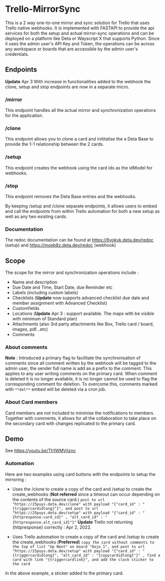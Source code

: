 # Trello-MirrorSync

This is a 2 way one-to-one mirror and sync solution for Trello that uses Trello native webhooks. It is implemented with FASTAPI to provide the api services for both the setup and actual mirror-sync operations and can be deployed on a platform like Deta or Wayscript X that supports Python. Since it uses the admin user's API Key and Token, the operations can be across any workspace or boards that are accessible by the admin user's credentials.

## Endpoints
**Update** Apr 3 With increase in functionalities added to the webhook the clone, setup and stop endpoints are now in a separate micro.

### /mirror
This endpoint handles all the actual mirror and synchronization operations for the application.
### /clone
This endpoint allows you to clone a card and inititalise the a Deta Base to provide the 1-1 relationship between the 2 cards.
### /setup
This endpoint creates the webhook using the card ids as the idModel for webhooks.
### /stop
This endpoint removes the Deta Base entries and the webhooks.

By keeping /setup and /clone separate endpoints, it allows users to embed and call the endpoints from within Trello automation for both a new setup as well as any two existing cards.

### Documentation
The redoc documentation can be found at https://6yokvk.deta.dev/redoc (setup) and https://moeb8z.deta.dev/redoc (webhook)

## Scope
The scope for the mirror and synchronization operations include :

- Name and description
- Due Date and Time, Start Date, due Reminder etc
- Labels (including custom labels)
- Checklists (**Update** now supports advanced checklist due date and member assignment with Advanced Checklist)
- Customfields
- Locations (**Update** Apr 3 : support available. The maps with be visible with minimum of Standard plan)
- Attachments (also 3rd party attachments like Box, Trello card / board, images, pdf...etc)
- Comments

### About comments

**Note** : Introduced a primary flag to facilitate the synchronisation of comments since all comment written by the webhook will be tagged to the admin user, the sender full name is add as a prefix to the comment. This applies to any user writing comments on the primary card. When comment is deleted it is no longer available, it is no longer cannot be used to flag the corresponding comment for deletion. To overcome this, comments marked with `**del**` embed will be deleted via a cron job.

### About Card members

Card members are not included to minimise the notifications to members. Together with comments, it allows for all the collaboration to take place on the secondary card with changes replicated to the primary card.

## Demo
See https://youtu.be/Th1WMViIznc

### Automation
Here are two examples using card buttons with the endpoints to setup the mirroring :

- Uses the /clone to create a copy of the card and /setup to create the create_webhooks (**Not referred** since a timeout can occur depending on the contents of the source card.)
`post to url "https://25puys.deta.dev/clone" with payload "{"card_id" : "{triggercardidlong}"}", and post to url "https://25puys.deta.dev/setup" with payload "{"card_id" : "{httpresponse.card_id}" , "alt_card_id" : "{httpresponse.alt_card_id}"}"`
**Update** Trello not returning {httpresponse} correctly : Apr 2, 2022.

- Uses Trello automation to create a copy of the card and /setup to create the create_webhooks (**Preferred**)
`copy the card without comments to the top of list "Up Next" on board "Dojo 1", and post to url "https://25puys.deta.dev/setup" with payload "{"card_id" : "{triggercardidlong}", "alt_card_id" : "{copycardidlong}"}" , find a card with link "{triggercardlink}", and add the clock sticker to the card`

In the above example, a sticker added to the primary card.
